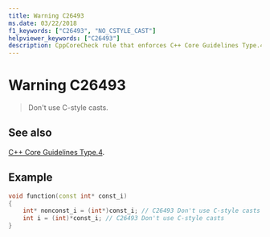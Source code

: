 ```yaml
---
title: Warning C26493
ms.date: 03/22/2018
f1_keywords: ["C26493", "NO_CSTYLE_CAST"]
helpviewer_keywords: ["C26493"]
description: CppCoreCheck rule that enforces C++ Core Guidelines Type.4
---
```

# Warning C26493

> Don't use C-style casts.

## See also

[C++ Core Guidelines Type.4](https://isocpp.github.io/CppCoreGuidelines/CppCoreGuidelines#SS-type).

## Example

```cpp
void function(const int* const_i)
{
    int* nonconst_i = (int*)const_i; // C26493 Don't use C-style casts
    int i = (int)*const_i; // C26493 Don't use C-style casts
}
```
